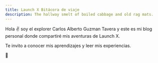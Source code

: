 ```yaml
---
title: Launch X Bitácora de viaje
description: The hallway smelt of boiled cabbage and old rag mats.
---
```


Hola ✌️  soy el explorer Carlos Alberto Guzman Tavera y este es mi blog personal donde compartiré mis aventuras de Launch X.

Te invito a conocer mis aprendizajes y leer mis experiencias.

🚀

